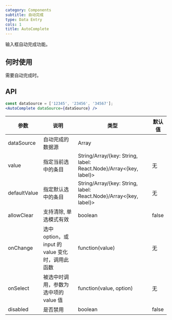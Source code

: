```yaml
---
category: Components
subtitle: 自动完成
type: Data Entry
cols: 1
title: AutoComplete
---
```


输入框自动完成功能。

## 何时使用

需要自动完成时。

## API

```jsx
const dataSource = ['12345', '23456', '34567'];
<AutoComplete dataSource={dataSource} />
```


| 参数           | 说明                             | 类型        | 默认值 |
|----------------|----------------------------------|------------|---------|
| dataSource          | 自动完成的数据源 | Array     |         |
| value    | 指定当前选中的条目 | String/Array<String>/{key: String, label: React.Node}/Array<{key, label}>   |  无  |
| defaultValue | 指定默认选中的条目 | String/Array<String>/{key: String, label: React.Node}/Array<{key, label}>   |  无  |
| allowClear   | 支持清除, 单选模式有效 | boolean | false |
| onChange | 选中 option，或 input 的 value 变化时，调用此函数 | function(value) | 无 |
| onSelect | 被选中时调用，参数为选中项的 value 值	| function(value, option)	| 无 |
| disabled | 是否禁用 | boolean | false |
